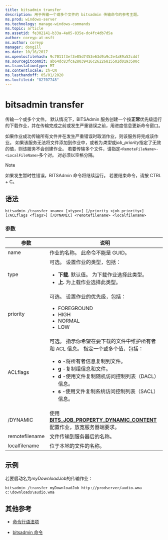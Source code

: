 ```yaml
---
title: bitsadmin transfer
description: 用于传输一个或多个文件的 bitsadmin 传输命令的参考主题。
ms.prod: windows-server
ms.technology: manage-windows-commands
ms.topic: article
ms.assetid: fe302141-b33a-4a05-835e-dc4fc4db7d5a
author: coreyp-at-msft
ms.author: coreyp
manager: dongill
ms.date: 10/16/2017
ms.openlocfilehash: 9c7011f3ef3e85d7453e63d9a9c2e4a89a52cddf
ms.sourcegitcommit: ab64dc83fca28039416c26226815502d0193500c
ms.translationtype: MT
ms.contentlocale: zh-CN
ms.lasthandoff: 05/01/2020
ms.locfileid: "82707748"
---
```

# <a name="bitsadmin-transfer"></a>bitsadmin transfer

传输一个或多个文件。 默认情况下，BITSAdmin 服务创建一个按**正常**优先级运行的下载作业，并在传输完成之前或发生严重错误之前，用进度信息更新命令窗口。

如果作业成功传输所有文件并在发生严重错误时取消作业，则该服务将完成该作业。 如果该服务无法将文件添加到作业中，或者为*类型*或*job_priority*指定了无效的值，则该服务不会创建作业。 若要传输多个文件，请指定`<RemoteFileName>-<LocalFileName>`多个对。 对必须以空格分隔。

> [!NOTE]
> 如果发生暂时性错误，BITSAdmin 命令将继续运行。 若要结束命令，请按 CTRL + C。

## <a name="syntax"></a>语法

```
bitsadmin /transfer <name> [<type>] [/priority <job_priority>] [/ACLflags <flags>] [/DYNAMIC] <remotefilename> <localfilename>
```

### <a name="parameters"></a>参数

| 参数 | 说明 |
| --------- | ----------- |
| name | 作业的名称。 此命令不能是 GUID。 |
| type | 可选。 设置作业的类型，包括：<ul><li>**下载.** 默认值。 为下载作业选择此类型。</li><li>**上.** 为上载作业选择此类型。</li></ul> |
| priority | 可选。 设置作业的优先级，包括：<ul><li>FOREGROUND</li><li>HIGH</li><li>NORMAL</li><li>LOW</li></ul> |
| ACLflags | 可选。 指示你希望在要下载的文件中维护所有者和 ACL 信息。 指定一个或多个值，包括：<ul><li>**o** -将所有者信息复制到文件。</li><li>**g** -复制组信息和文件。</li><li>**d** -使用文件复制随机访问控制列表（DACL）信息。</li><li>**s** -使用文件复制系统访问控制列表（SACL）信息。</li></ul> |
| /DYNAMIC | 使用[**BITS_JOB_PROPERTY_DYNAMIC_CONTENT**](https://docs.microsoft.com/windows/win32/api/bits5_0/ne-bits5_0-bits_job_property_id)配置作业，放宽服务器端要求。 |
| remotefilename | 文件传输到服务器后的名称。 |
| localfilename | 位于本地的文件的名称。 |

## <a name="examples"></a>示例

若要启动名为*myDownloadJob*的传输作业：

```
bitsadmin /transfer myDownloadJob http://prodserver/audio.wma c:\downloads\audio.wma
```

## <a name="additional-references"></a>其他参考

- [命令行语法项](command-line-syntax-key.md)

- [bitsadmin 命令](bitsadmin.md)
